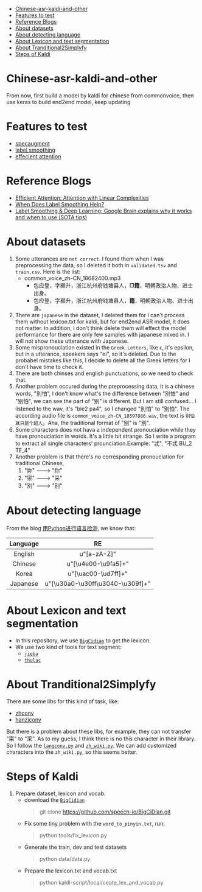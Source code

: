 - [Chinese-asr-kaldi-and-other](#chinese-asr-kaldi-and-other)
- [Features to test](#features-to-test)
- [Reference Blogs](#reference-blogs)
- [About datasets](#about-datasets)
- [About detecting language](#about-detecting-language)
- [About Lexicon and text segmentation](#about-lexicon-and-text-segmentation)
- [About Tranditional2Simplyfy](#about-tranditional2simplyfy)
- [Steps of Kaldi](#steps-of-kaldi)

# Chinese-asr-kaldi-and-other

From now, first build a model by kaldi for chinese from commonvoice, then use keras to build end2end model, keep updating

# Features to test

- [specaugment](https://arxiv.org/abs/1904.08779)
- [label smoothing](https://arxiv.org/abs/1906.02629v2)
- [effecient attention](https://arxiv.org/pdf/1812.01243.pdf)

# Reference Blogs

- [Efficient Attention: Attention with Linear Complexities](https://cmsflash.github.io/ai/2019/12/02/efficient-attention.html)
- [When Does Label Smoothing Help?](https://medium.com/@nainaakash012/when-does-label-smoothing-help-89654ec75326)
- [Label Smoothing & Deep Learning: Google Brain explains why it works and when to use (SOTA tips)](https://medium.com/@lessw/label-smoothing-deep-learning-google-brain-explains-why-it-works-and-when-to-use-sota-tips-977733ef020)

# About datasets

1. Some utterances are `not correct`. I found them when I was preprocessing the data, so I deleted it both in `validated.tsv` and `train.csv`. Here is the list:
   - common_voice_zh-CN_18682400.mp3
     - 包应登，字稺升，浙江杭州府钱塘县人，**□籍**，明朝政治人物、进士出身。
     - 包应登，字稺升，浙江杭州府钱塘县人，**籍**，明朝政治人物、进士出身。
2. There are `japanese` in the dataset, I deleted them for I can't process them without lexicon.txt for kaldi, but for end2end ASR model, it does not matter. In addition, I don't think delete them will effect the model performance for there are only few samples with japanese mixed in. I will not show these utterance with Japanese.
3. Some mispronouciation existed in the `Greek Letters`, like `ε`, it's epsilon, but in a utterance, speakers says "ei", so it's deleted. Due to the probabel mistakes like this, I decide to delete all the Greek letters for I don't have time to check it.
4. There are both chinses and english punctuations, so we need to check that.
5. Another problem occured during the preprocessing data, it is a chinese words, "別怕", I don't know what's the difference between "別怕" and "别怕", we can see the part of "别" is different. But I am still confused... I listened to the wav, it's "bie2 pa4", so I changed "別怕" to "别怕". The according audio file is `common_voice_zh-CN_18597886.wav`, the text is `别怕就只是个超人`。Aha, the traditional format of "别" is "別".
6. Some characters does not hava a independent pronouciation while they have pronouciation in words. It's a little bit strange. So I write a program to extract all single characters' prounciation.Example: "忒", "不忒 BU_2 TE_4"
7. Another problem is that there's no corresponding pronouciation for traditional Chinese, 
   1. "妳" ---> "你"
   2. "寀" ---> "采"
   3. "別" ---> "别"

# About detecting language

From the blog [用Python进行语言检测](https://zhuanlan.zhihu.com/p/84625185), we know that:

|  Language | RE                               |
|   :----:  | :----:                           |
| English   | u"[a-zA-Z]"                      |
| Chinese   | u"[\u4e00-\u9fa5]+"              |
| Korea     | u"[\uac00-\ud7ff]+"              |
| Japanese  | u"[\u30a0-\u30ff\u3040-\u309f]+" |

# About Lexicon and text segmentation

- In this repository, we use [`BigCidian`](https://github.com/speech-io/BigCiDian.git) to get the lexicon.
- We use two kind of tools for text segment:
  - [`jieba`](https://github.com/fxsjy/jieba.git)
  - [`thulac`](http://thulac.thunlp.org/)

# About Tranditional2Simplyfy

There are some libs for this kind of task, like:

- [zhconv](https://github.com/gumblex/zhconv.git)
- [hanziconv](https://github.com/berniey/hanziconv.git)

But there is a problem about these libs, for example, they can not transfer "寀" to "采". As to my guess, I think there is no this character in their library. So I follow the [`langconv.py`](https://raw.githubusercontent.com/skydark/nstools/master/zhtools/langconv.py) and [`zh_wiki.py`](https://raw.githubusercontent.com/skydark/nstools/master/zhtools/zh_wiki.py). We can add customized characters into the `zh_wiki.py`, so this seems better.

# Steps of Kaldi

1. Prepare dataset, lexicon and vocab.
   - download the [`BigCidian`](https://github.com/speech-io/BigCiDian.git)
        >git clone <https://github.com/speech-io/BigCiDian.git>
   - Fix some tiny problem with the `word_to_pinyin.txt`, run:
        >python tools/fix_lexicon.py
   - Generate the train, dev and test datasets
        >python data/data.py
   - Prepare the lexicon.txt and vocab.txt
        >python kaldi-script/local/ceate_lex_and_vocab.py